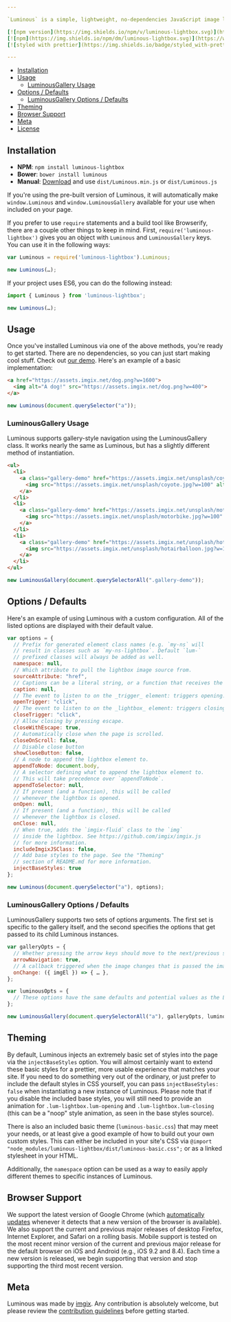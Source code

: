 ```yaml
---

`Luminous` is a simple, lightweight, no-dependencies JavaScript image lightbox.

[![npm version](https://img.shields.io/npm/v/luminous-lightbox.svg)](https://www.npmjs.com/package/luminous-lightbox)
[![npm](https://img.shields.io/npm/dm/luminous-lightbox.svg)](https://www.npmjs.com/package/luminous-lightbox)
[![styled with prettier](https://img.shields.io/badge/styled_with-prettier-ff69b4.svg)](https://github.com/prettier/prettier)

---
```


- [Installation](#installation)
- [Usage](#usage)
    * [LuminousGallery Usage](#luminousgallery-usage)
- [Options / Defaults](#options--defaults)
    * [LuminousGallery Options / Defaults](#luminousgallery-options--defaults)
- [Theming](#theming)
- [Browser Support](#browser-support)
- [Meta](#meta)
- [License](#license)

<a name="installation"></a>

## Installation

- **NPM**: `npm install luminous-lightbox`
- **Bower**: `bower install luminous`
- **Manual**: [Download](https://github.com/paulstraw/luminous/archive/main.zip) and use `dist/Luminous.min.js` or `dist/Luminous.js`

If you're using the pre-built version of Luminous, it will automatically make `window.Luminous` and `window.LuminousGallery` available for your use when included on your page.

If you prefer to use `require` statements and a build tool like Browserify, there are a couple other things to keep in mind. First, `require('luminous-lightbox')` gives you an object with `Luminous` and `LuminousGallery` keys. You can use it in the following ways:

```javascript
var Luminous = require('luminous-lightbox').Luminous;

new Luminous(…);
```

If your project uses ES6, you can do the following instead:

```javascript
import { Luminous } from 'luminous-lightbox';

new Luminous(…);
```

<a name="usage"></a>

## Usage

Once you've installed Luminous via one of the above methods, you're ready to get started. There are no dependencies, so you can just start making cool stuff. Check out [our demo](https://codepen.io/imgix/pen/wMgOEL). Here's an example of a basic implementation:

```html
<a href="https://assets.imgix.net/dog.png?w=1600">
  <img alt="A dog!" src="https://assets.imgix.net/dog.png?w=400">
</a>
```

```javascript
new Luminous(document.querySelector("a"));
```

<a name="luminousgallery-usage"></a>

### LuminousGallery Usage

Luminous supports gallery-style navigation using the LuminousGallery class. It works nearly the same as Luminous, but has a slightly different method of instantiation.

```html
<ul>
  <li>
    <a class="gallery-demo" href="https://assets.imgix.net/unsplash/coyote.jpg?w=1600">
      <img src="https://assets.imgix.net/unsplash/coyote.jpg?w=100" alt="Coyote">
    </a>
  </li>
  <li>
    <a class="gallery-demo" href="https://assets.imgix.net/unsplash/motorbike.jpg?w=1600">
      <img src="https://assets.imgix.net/unsplash/motorbike.jpg?w=100" alt="Motorbike">
    </a>
  </li>
  <li>
    <a class="gallery-demo" href="https://assets.imgix.net/unsplash/hotairballoon.jpg?w=1600">
      <img src="https://assets.imgix.net/unsplash/hotairballoon.jpg?w=100" alt="Hot air balloon">
    </a>
  </li>
</ul>
```

```javascript
new LuminousGallery(document.querySelectorAll(".gallery-demo"));
```

<a name="options-defaults"></a>

## Options / Defaults

Here's an example of using Luminous with a custom configuration. All of the listed options are displayed with their default value.

```javascript
var options = {
  // Prefix for generated element class names (e.g. `my-ns` will
  // result in classes such as `my-ns-lightbox`. Default `lum-`
  // prefixed classes will always be added as well.
  namespace: null,
  // Which attribute to pull the lightbox image source from.
  sourceAttribute: "href",
  // Captions can be a literal string, or a function that receives the Luminous instance's trigger element as an argument and returns a string. Supports HTML, so use caution when dealing with user input.
  caption: null,
  // The event to listen to on the _trigger_ element: triggers opening.
  openTrigger: "click",
  // The event to listen to on the _lightbox_ element: triggers closing.
  closeTrigger: "click",
  // Allow closing by pressing escape.
  closeWithEscape: true,
  // Automatically close when the page is scrolled.
  closeOnScroll: false,
  // Disable close button
  showCloseButton: false,
  // A node to append the lightbox element to.
  appendToNode: document.body,
  // A selector defining what to append the lightbox element to.
  // This will take precedence over `appendToNode`.
  appendToSelector: null,
  // If present (and a function), this will be called
  // whenever the lightbox is opened.
  onOpen: null,
  // If present (and a function), this will be called
  // whenever the lightbox is closed.
  onClose: null,
  // When true, adds the `imgix-fluid` class to the `img`
  // inside the lightbox. See https://github.com/imgix/imgix.js
  // for more information.
  includeImgixJSClass: false,
  // Add base styles to the page. See the "Theming"
  // section of README.md for more information.
  injectBaseStyles: true
};

new Luminous(document.querySelector("a"), options);
```

<a name="luminousgallery-options-defaults"></a>

### LuminousGallery Options / Defaults

LuminousGallery supports two sets of options arguments. The first set is specific to the gallery itself, and the second specifies the options that get passed to its child Luminous instances.

```javascript
var galleryOpts = {
  // Whether pressing the arrow keys should move to the next/previous slide.
  arrowNavigation: true,
  // A callback triggered when the image changes that is passed the image HTML element
  onChange: ({ imgEl }) => { … },
};

var luminousOpts = {
  // These options have the same defaults and potential values as the Luminous class.
};

new LuminousGallery(document.querySelectorAll("a"), galleryOpts, luminousOpts);
```

<a name="theming"></a>

## Theming

By default, Luminous injects an extremely basic set of styles into the page via the `injectBaseStyles` option. You will almost certainly want to extend these basic styles for a prettier, more usable experience that matches your site. If you need to do something very out of the ordinary, or just prefer to include the default styles in CSS yourself, you can pass `injectBaseStyles: false` when instantiating a new instance of Luminous. Please note that if you disable the included base styles, you will still need to provide an animation for `.lum-lightbox.lum-opening` and `.lum-lightbox.lum-closing` (this can be a "noop" style animation, as seen in the base styles source).

There is also an included basic theme (`luminous-basic.css`) that may meet your needs, or at least give a good example of how to build out your own custom styles. This can either be included in your site's CSS via `@import "node_modules/luminous-lightbox/dist/luminous-basic.css";` or as a linked stylesheet in your HTML.

Additionally, the `namespace` option can be used as a way to easily apply different themes to specific instances of Luminous.

<a name="browser-support"></a>

## Browser Support

We support the latest version of Google Chrome (which [automatically updates](https://support.google.com/chrome/answer/95414) whenever it detects that a new version of the browser is available). We also support the current and previous major releases of desktop Firefox, Internet Explorer, and Safari on a rolling basis. Mobile support is tested on the most recent minor version of the current and previous major release for the default browser on iOS and Android (e.g., iOS 9.2 and 8.4). Each time a new version is released, we begin supporting that version and stop supporting the third most recent version.

<a name="meta"></a>

## Meta

Luminous was made by [imgix](https://imgix.com?utm_medium=referral&utm_source=github&utm_campaign=luminous). Any contribution is absolutely welcome, but please review the [contribution guidelines](https://github.com/paulstraw/luminous/blob/main/CONTRIBUTING.md) before getting started.

